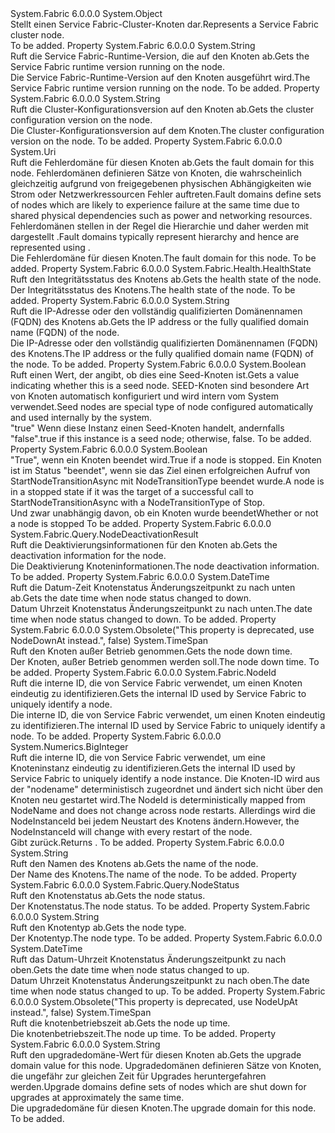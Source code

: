 <Type Name="Node" FullName="System.Fabric.Query.Node">
  <TypeSignature Language="C#" Value="public sealed class Node" />
  <TypeSignature Language="ILAsm" Value=".class public auto ansi sealed beforefieldinit Node extends System.Object" />
  <TypeSignature Language="DocId" Value="T:System.Fabric.Query.Node" />
  <TypeSignature Language="VB.NET" Value="Public NotInheritable Class Node" />
  <TypeSignature Language="F#" Value="type Node = class" />
  <AssemblyInfo>
    <AssemblyName>System.Fabric</AssemblyName>
    <AssemblyVersion>6.0.0.0</AssemblyVersion>
  </AssemblyInfo>
  <Base>
    <BaseTypeName>System.Object</BaseTypeName>
  </Base>
  <Interfaces />
  <Docs>
    <summary>
      <para><span data-ttu-id="16b19-101">Stellt einen Service Fabric-Cluster-Knoten dar.</span><span class="sxs-lookup"><span data-stu-id="16b19-101">Represents a Service Fabric cluster node.</span></span></para>
    </summary>
    <remarks>To be added.</remarks>
  </Docs>
  <Members>
    <Member MemberName="CodeVersion">
      <MemberSignature Language="C#" Value="public string CodeVersion { get; }" />
      <MemberSignature Language="ILAsm" Value=".property instance string CodeVersion" />
      <MemberSignature Language="DocId" Value="P:System.Fabric.Query.Node.CodeVersion" />
      <MemberSignature Language="VB.NET" Value="Public ReadOnly Property CodeVersion As String" />
      <MemberSignature Language="F#" Value="member this.CodeVersion : string" Usage="System.Fabric.Query.Node.CodeVersion" />
      <MemberType>Property</MemberType>
      <AssemblyInfo>
        <AssemblyName>System.Fabric</AssemblyName>
        <AssemblyVersion>6.0.0.0</AssemblyVersion>
      </AssemblyInfo>
      <ReturnValue>
        <ReturnType>System.String</ReturnType>
      </ReturnValue>
      <Docs>
        <summary>
          <para><span data-ttu-id="16b19-102">Ruft die Service Fabric-Runtime-Version, die auf den Knoten ab.</span><span class="sxs-lookup"><span data-stu-id="16b19-102">Gets the Service Fabric runtime version running on the node.</span></span></para>
        </summary>
        <value>
          <para><span data-ttu-id="16b19-103">Die Service Fabric-Runtime-Version auf den Knoten ausgeführt wird.</span><span class="sxs-lookup"><span data-stu-id="16b19-103">The Service Fabric runtime version running on the node.</span></span></para>
        </value>
        <remarks>To be added.</remarks>
      </Docs>
    </Member>
    <Member MemberName="ConfigVersion">
      <MemberSignature Language="C#" Value="public string ConfigVersion { get; }" />
      <MemberSignature Language="ILAsm" Value=".property instance string ConfigVersion" />
      <MemberSignature Language="DocId" Value="P:System.Fabric.Query.Node.ConfigVersion" />
      <MemberSignature Language="VB.NET" Value="Public ReadOnly Property ConfigVersion As String" />
      <MemberSignature Language="F#" Value="member this.ConfigVersion : string" Usage="System.Fabric.Query.Node.ConfigVersion" />
      <MemberType>Property</MemberType>
      <AssemblyInfo>
        <AssemblyName>System.Fabric</AssemblyName>
        <AssemblyVersion>6.0.0.0</AssemblyVersion>
      </AssemblyInfo>
      <ReturnValue>
        <ReturnType>System.String</ReturnType>
      </ReturnValue>
      <Docs>
        <summary>
          <para><span data-ttu-id="16b19-104">Ruft die Cluster-Konfigurationsversion auf den Knoten ab.</span><span class="sxs-lookup"><span data-stu-id="16b19-104">Gets the cluster configuration version on the node.</span></span></para>
        </summary>
        <value>
          <para><span data-ttu-id="16b19-105">Die Cluster-Konfigurationsversion auf dem Knoten.</span><span class="sxs-lookup"><span data-stu-id="16b19-105">The cluster configuration version on the node.</span></span></para>
        </value>
        <remarks>To be added.</remarks>
      </Docs>
    </Member>
    <Member MemberName="FaultDomain">
      <MemberSignature Language="C#" Value="public Uri FaultDomain { get; }" />
      <MemberSignature Language="ILAsm" Value=".property instance class System.Uri FaultDomain" />
      <MemberSignature Language="DocId" Value="P:System.Fabric.Query.Node.FaultDomain" />
      <MemberSignature Language="VB.NET" Value="Public ReadOnly Property FaultDomain As Uri" />
      <MemberSignature Language="F#" Value="member this.FaultDomain : Uri" Usage="System.Fabric.Query.Node.FaultDomain" />
      <MemberType>Property</MemberType>
      <AssemblyInfo>
        <AssemblyName>System.Fabric</AssemblyName>
        <AssemblyVersion>6.0.0.0</AssemblyVersion>
      </AssemblyInfo>
      <ReturnValue>
        <ReturnType>System.Uri</ReturnType>
      </ReturnValue>
      <Docs>
        <summary>
          <para><span data-ttu-id="16b19-106">Ruft die Fehlerdomäne für diesen Knoten ab.</span><span class="sxs-lookup"><span data-stu-id="16b19-106">Gets the fault domain for this node.</span></span></para>
          <remarks>
            <para><span data-ttu-id="16b19-107">Fehlerdomänen definieren Sätze von Knoten, die wahrscheinlich gleichzeitig aufgrund von freigegebenen physischen Abhängigkeiten wie Strom oder Netzwerkressourcen Fehler auftreten.</span><span class="sxs-lookup"><span data-stu-id="16b19-107">Fault domains define sets of nodes which are likely to experience failure at the same time due to shared physical dependencies such as power and networking resources.</span></span> <span data-ttu-id="16b19-108">Fehlerdomänen stellen in der Regel die Hierarchie und daher werden mit dargestellt <see cref="T:System.Uri" />.</span><span class="sxs-lookup"><span data-stu-id="16b19-108">Fault domains typically represent hierarchy and hence are represented using <see cref="T:System.Uri" />.</span></span></para>
          </remarks>
        </summary>
        <value>
          <para><span data-ttu-id="16b19-109">Die Fehlerdomäne für diesen Knoten.</span><span class="sxs-lookup"><span data-stu-id="16b19-109">The fault domain for this node.</span></span></para>
        </value>
        <remarks>To be added.</remarks>
      </Docs>
    </Member>
    <Member MemberName="HealthState">
      <MemberSignature Language="C#" Value="public System.Fabric.Health.HealthState HealthState { get; }" />
      <MemberSignature Language="ILAsm" Value=".property instance valuetype System.Fabric.Health.HealthState HealthState" />
      <MemberSignature Language="DocId" Value="P:System.Fabric.Query.Node.HealthState" />
      <MemberSignature Language="VB.NET" Value="Public ReadOnly Property HealthState As HealthState" />
      <MemberSignature Language="F#" Value="member this.HealthState : System.Fabric.Health.HealthState" Usage="System.Fabric.Query.Node.HealthState" />
      <MemberType>Property</MemberType>
      <AssemblyInfo>
        <AssemblyName>System.Fabric</AssemblyName>
        <AssemblyVersion>6.0.0.0</AssemblyVersion>
      </AssemblyInfo>
      <ReturnValue>
        <ReturnType>System.Fabric.Health.HealthState</ReturnType>
      </ReturnValue>
      <Docs>
        <summary>
          <para><span data-ttu-id="16b19-110">Ruft den Integritätsstatus des Knotens ab.</span><span class="sxs-lookup"><span data-stu-id="16b19-110">Gets the health state of the node.</span></span></para>
        </summary>
        <value>
          <para><span data-ttu-id="16b19-111">Der Integritätsstatus des Knotens.</span><span class="sxs-lookup"><span data-stu-id="16b19-111">The health state of the node.</span></span></para>
        </value>
        <remarks>To be added.</remarks>
      </Docs>
    </Member>
    <Member MemberName="IpAddressOrFQDN">
      <MemberSignature Language="C#" Value="public string IpAddressOrFQDN { get; }" />
      <MemberSignature Language="ILAsm" Value=".property instance string IpAddressOrFQDN" />
      <MemberSignature Language="DocId" Value="P:System.Fabric.Query.Node.IpAddressOrFQDN" />
      <MemberSignature Language="VB.NET" Value="Public ReadOnly Property IpAddressOrFQDN As String" />
      <MemberSignature Language="F#" Value="member this.IpAddressOrFQDN : string" Usage="System.Fabric.Query.Node.IpAddressOrFQDN" />
      <MemberType>Property</MemberType>
      <AssemblyInfo>
        <AssemblyName>System.Fabric</AssemblyName>
        <AssemblyVersion>6.0.0.0</AssemblyVersion>
      </AssemblyInfo>
      <ReturnValue>
        <ReturnType>System.String</ReturnType>
      </ReturnValue>
      <Docs>
        <summary>
          <para><span data-ttu-id="16b19-112">Ruft die IP-Adresse oder den vollständig qualifizierten Domänennamen (FQDN) des Knotens ab.</span><span class="sxs-lookup"><span data-stu-id="16b19-112">Gets the IP address or the fully qualified domain name (FQDN) of the node.</span></span></para>
        </summary>
        <value>
          <para><span data-ttu-id="16b19-113">Die IP-Adresse oder den vollständig qualifizierten Domänennamen (FQDN) des Knotens.</span><span class="sxs-lookup"><span data-stu-id="16b19-113">The IP address or the fully qualified domain name (FQDN) of the node.</span></span></para>
        </value>
        <remarks>To be added.</remarks>
      </Docs>
    </Member>
    <Member MemberName="IsSeedNode">
      <MemberSignature Language="C#" Value="public bool IsSeedNode { get; }" />
      <MemberSignature Language="ILAsm" Value=".property instance bool IsSeedNode" />
      <MemberSignature Language="DocId" Value="P:System.Fabric.Query.Node.IsSeedNode" />
      <MemberSignature Language="VB.NET" Value="Public ReadOnly Property IsSeedNode As Boolean" />
      <MemberSignature Language="F#" Value="member this.IsSeedNode : bool" Usage="System.Fabric.Query.Node.IsSeedNode" />
      <MemberType>Property</MemberType>
      <AssemblyInfo>
        <AssemblyName>System.Fabric</AssemblyName>
        <AssemblyVersion>6.0.0.0</AssemblyVersion>
      </AssemblyInfo>
      <ReturnValue>
        <ReturnType>System.Boolean</ReturnType>
      </ReturnValue>
      <Docs>
        <summary>
          <para><span data-ttu-id="16b19-114">Ruft einen Wert, der angibt, ob dies eine Seed-Knoten ist.</span><span class="sxs-lookup"><span data-stu-id="16b19-114">Gets a value indicating whether this is a seed node.</span></span> <span data-ttu-id="16b19-115">SEED-Knoten sind besondere Art von Knoten automatisch konfiguriert und wird intern vom System verwendet.</span><span class="sxs-lookup"><span data-stu-id="16b19-115">Seed nodes are special type of node configured automatically and used internally by the system.</span></span> </para>
        </summary>
        <value>
          <para>
            <span data-ttu-id="16b19-116"><languageKeyword>"true"</languageKeyword> Wenn diese Instanz einen Seed-Knoten handelt, andernfalls <languageKeyword>"false"</languageKeyword>.</span><span class="sxs-lookup"><span data-stu-id="16b19-116"><languageKeyword>true</languageKeyword> if this instance is a seed node; otherwise, <languageKeyword>false</languageKeyword>.</span></span></para>
        </value>
        <remarks>To be added.</remarks>
      </Docs>
    </Member>
    <Member MemberName="IsStopped">
      <MemberSignature Language="C#" Value="public bool IsStopped { get; }" />
      <MemberSignature Language="ILAsm" Value=".property instance bool IsStopped" />
      <MemberSignature Language="DocId" Value="P:System.Fabric.Query.Node.IsStopped" />
      <MemberSignature Language="VB.NET" Value="Public ReadOnly Property IsStopped As Boolean" />
      <MemberSignature Language="F#" Value="member this.IsStopped : bool" Usage="System.Fabric.Query.Node.IsStopped" />
      <MemberType>Property</MemberType>
      <AssemblyInfo>
        <AssemblyName>System.Fabric</AssemblyName>
        <AssemblyVersion>6.0.0.0</AssemblyVersion>
      </AssemblyInfo>
      <ReturnValue>
        <ReturnType>System.Boolean</ReturnType>
      </ReturnValue>
      <Docs>
        <summary>
          <para>
            <span data-ttu-id="16b19-117">"True", wenn ein Knoten beendet wird.</span><span class="sxs-lookup"><span data-stu-id="16b19-117">True if a node is stopped.</span></span>  <span data-ttu-id="16b19-118">Ein Knoten ist im Status "beendet", wenn sie das Ziel einen erfolgreichen Aufruf von StartNodeTransitionAsync mit NodeTransitionType beendet wurde.</span><span class="sxs-lookup"><span data-stu-id="16b19-118">A node is in a stopped state if it was the target of a successful call to StartNodeTransitionAsync with a NodeTransitionType of Stop.</span></span>
            </para>
        </summary>
        <value>
          <para><span data-ttu-id="16b19-119">Und zwar unabhängig davon, ob ein Knoten wurde beendet</span><span class="sxs-lookup"><span data-stu-id="16b19-119">Whether or not a node is stopped</span></span></para>
        </value>
        <remarks>To be added.</remarks>
      </Docs>
    </Member>
    <Member MemberName="NodeDeactivationInfo">
      <MemberSignature Language="C#" Value="public System.Fabric.Query.NodeDeactivationResult NodeDeactivationInfo { get; }" />
      <MemberSignature Language="ILAsm" Value=".property instance class System.Fabric.Query.NodeDeactivationResult NodeDeactivationInfo" />
      <MemberSignature Language="DocId" Value="P:System.Fabric.Query.Node.NodeDeactivationInfo" />
      <MemberSignature Language="VB.NET" Value="Public ReadOnly Property NodeDeactivationInfo As NodeDeactivationResult" />
      <MemberSignature Language="F#" Value="member this.NodeDeactivationInfo : System.Fabric.Query.NodeDeactivationResult" Usage="System.Fabric.Query.Node.NodeDeactivationInfo" />
      <MemberType>Property</MemberType>
      <AssemblyInfo>
        <AssemblyName>System.Fabric</AssemblyName>
        <AssemblyVersion>6.0.0.0</AssemblyVersion>
      </AssemblyInfo>
      <ReturnValue>
        <ReturnType>System.Fabric.Query.NodeDeactivationResult</ReturnType>
      </ReturnValue>
      <Docs>
        <summary>
          <para>
            <span data-ttu-id="16b19-120">Ruft die Deaktivierungsinformationen für den Knoten ab.</span><span class="sxs-lookup"><span data-stu-id="16b19-120">Gets the deactivation information for the node.</span></span>
            </para>
        </summary>
        <value>
          <para><span data-ttu-id="16b19-121">Die Deaktivierung Knoteninformationen.</span><span class="sxs-lookup"><span data-stu-id="16b19-121">The node deactivation information.</span></span></para>
        </value>
        <remarks>To be added.</remarks>
      </Docs>
    </Member>
    <Member MemberName="NodeDownAt">
      <MemberSignature Language="C#" Value="public DateTime NodeDownAt { get; }" />
      <MemberSignature Language="ILAsm" Value=".property instance valuetype System.DateTime NodeDownAt" />
      <MemberSignature Language="DocId" Value="P:System.Fabric.Query.Node.NodeDownAt" />
      <MemberSignature Language="VB.NET" Value="Public ReadOnly Property NodeDownAt As DateTime" />
      <MemberSignature Language="F#" Value="member this.NodeDownAt : DateTime" Usage="System.Fabric.Query.Node.NodeDownAt" />
      <MemberType>Property</MemberType>
      <AssemblyInfo>
        <AssemblyName>System.Fabric</AssemblyName>
        <AssemblyVersion>6.0.0.0</AssemblyVersion>
      </AssemblyInfo>
      <ReturnValue>
        <ReturnType>System.DateTime</ReturnType>
      </ReturnValue>
      <Docs>
        <summary>
          <para><span data-ttu-id="16b19-122">Ruft die Datum-Zeit Knotenstatus Änderungszeitpunkt zu nach unten ab.</span><span class="sxs-lookup"><span data-stu-id="16b19-122">Gets the date time when node status changed to down.</span></span></para>
        </summary>
        <value>
          <para><span data-ttu-id="16b19-123">Datum Uhrzeit Knotenstatus Änderungszeitpunkt zu nach unten.</span><span class="sxs-lookup"><span data-stu-id="16b19-123">The date time when node status changed to down.</span></span></para>
        </value>
        <remarks>To be added.</remarks>
      </Docs>
    </Member>
    <Member MemberName="NodeDownTime">
      <MemberSignature Language="C#" Value="public TimeSpan NodeDownTime { get; }" />
      <MemberSignature Language="ILAsm" Value=".property instance valuetype System.TimeSpan NodeDownTime" />
      <MemberSignature Language="DocId" Value="P:System.Fabric.Query.Node.NodeDownTime" />
      <MemberSignature Language="VB.NET" Value="Public ReadOnly Property NodeDownTime As TimeSpan" />
      <MemberSignature Language="F#" Value="member this.NodeDownTime : TimeSpan" Usage="System.Fabric.Query.Node.NodeDownTime" />
      <MemberType>Property</MemberType>
      <AssemblyInfo>
        <AssemblyName>System.Fabric</AssemblyName>
        <AssemblyVersion>6.0.0.0</AssemblyVersion>
      </AssemblyInfo>
      <Attributes>
        <Attribute>
          <AttributeName>System.Obsolete("This property is deprecated, use NodeDownAt instead.", false)</AttributeName>
        </Attribute>
      </Attributes>
      <ReturnValue>
        <ReturnType>System.TimeSpan</ReturnType>
      </ReturnValue>
      <Docs>
        <summary>
          <para><span data-ttu-id="16b19-124">Ruft den Knoten außer Betrieb genommen.</span><span class="sxs-lookup"><span data-stu-id="16b19-124">Gets the node down time.</span></span></para>
        </summary>
        <value>
          <para><span data-ttu-id="16b19-125">Der Knoten, außer Betrieb genommen werden soll.</span><span class="sxs-lookup"><span data-stu-id="16b19-125">The node down time.</span></span></para>
        </value>
        <remarks>To be added.</remarks>
      </Docs>
    </Member>
    <Member MemberName="NodeId">
      <MemberSignature Language="C#" Value="public System.Fabric.NodeId NodeId { get; }" />
      <MemberSignature Language="ILAsm" Value=".property instance class System.Fabric.NodeId NodeId" />
      <MemberSignature Language="DocId" Value="P:System.Fabric.Query.Node.NodeId" />
      <MemberSignature Language="VB.NET" Value="Public ReadOnly Property NodeId As NodeId" />
      <MemberSignature Language="F#" Value="member this.NodeId : System.Fabric.NodeId" Usage="System.Fabric.Query.Node.NodeId" />
      <MemberType>Property</MemberType>
      <AssemblyInfo>
        <AssemblyName>System.Fabric</AssemblyName>
        <AssemblyVersion>6.0.0.0</AssemblyVersion>
      </AssemblyInfo>
      <ReturnValue>
        <ReturnType>System.Fabric.NodeId</ReturnType>
      </ReturnValue>
      <Docs>
        <summary>
          <para><span data-ttu-id="16b19-126">Ruft die interne ID, die von Service Fabric verwendet, um einen Knoten eindeutig zu identifizieren.</span><span class="sxs-lookup"><span data-stu-id="16b19-126">Gets the internal ID used by Service Fabric to uniquely identify a node.</span></span></para>
        </summary>
        <value>
          <para><span data-ttu-id="16b19-127">Die interne ID, die von Service Fabric verwendet, um einen Knoten eindeutig zu identifizieren.</span><span class="sxs-lookup"><span data-stu-id="16b19-127">The internal ID used by Service Fabric to uniquely identify a node.</span></span></para>
        </value>
        <remarks>To be added.</remarks>
      </Docs>
    </Member>
    <Member MemberName="NodeInstanceId">
      <MemberSignature Language="C#" Value="public System.Numerics.BigInteger NodeInstanceId { get; }" />
      <MemberSignature Language="ILAsm" Value=".property instance valuetype System.Numerics.BigInteger NodeInstanceId" />
      <MemberSignature Language="DocId" Value="P:System.Fabric.Query.Node.NodeInstanceId" />
      <MemberSignature Language="VB.NET" Value="Public ReadOnly Property NodeInstanceId As BigInteger" />
      <MemberSignature Language="F#" Value="member this.NodeInstanceId : System.Numerics.BigInteger" Usage="System.Fabric.Query.Node.NodeInstanceId" />
      <MemberType>Property</MemberType>
      <AssemblyInfo>
        <AssemblyName>System.Fabric</AssemblyName>
        <AssemblyVersion>6.0.0.0</AssemblyVersion>
      </AssemblyInfo>
      <ReturnValue>
        <ReturnType>System.Numerics.BigInteger</ReturnType>
      </ReturnValue>
      <Docs>
        <summary>
          <para><span data-ttu-id="16b19-128">Ruft die interne ID, die von Service Fabric verwendet, um eine Knoteninstanz eindeutig zu identifizieren.</span><span class="sxs-lookup"><span data-stu-id="16b19-128">Gets the internal ID used by Service Fabric to uniquely identify a node instance.</span></span> <span data-ttu-id="16b19-129">Die Knoten-ID wird aus der "nodename" deterministisch zugeordnet und ändert sich nicht über den Knoten neu gestartet wird.</span><span class="sxs-lookup"><span data-stu-id="16b19-129">The NodeId is deterministically mapped from NodeName and does not change across node restarts.</span></span> <span data-ttu-id="16b19-130">Allerdings wird die NodeInstanceId bei jedem Neustart des Knotens ändern.</span><span class="sxs-lookup"><span data-stu-id="16b19-130">However, the NodeInstanceId will change with every restart of the node.</span></span></para>
        </summary>
        <value>
          <para><span data-ttu-id="16b19-131">Gibt <see cref="T:System.Numerics.BigInteger" />zurück.</span><span class="sxs-lookup"><span data-stu-id="16b19-131">Returns <see cref="T:System.Numerics.BigInteger" />.</span></span></para>
        </value>
        <remarks>To be added.</remarks>
      </Docs>
    </Member>
    <Member MemberName="NodeName">
      <MemberSignature Language="C#" Value="public string NodeName { get; }" />
      <MemberSignature Language="ILAsm" Value=".property instance string NodeName" />
      <MemberSignature Language="DocId" Value="P:System.Fabric.Query.Node.NodeName" />
      <MemberSignature Language="VB.NET" Value="Public ReadOnly Property NodeName As String" />
      <MemberSignature Language="F#" Value="member this.NodeName : string" Usage="System.Fabric.Query.Node.NodeName" />
      <MemberType>Property</MemberType>
      <AssemblyInfo>
        <AssemblyName>System.Fabric</AssemblyName>
        <AssemblyVersion>6.0.0.0</AssemblyVersion>
      </AssemblyInfo>
      <ReturnValue>
        <ReturnType>System.String</ReturnType>
      </ReturnValue>
      <Docs>
        <summary>
          <para><span data-ttu-id="16b19-132">Ruft den Namen des Knotens ab.</span><span class="sxs-lookup"><span data-stu-id="16b19-132">Gets the name of the node.</span></span></para>
        </summary>
        <value>
          <para><span data-ttu-id="16b19-133">Der Name des Knotens.</span><span class="sxs-lookup"><span data-stu-id="16b19-133">The name of the node.</span></span></para>
        </value>
        <remarks>To be added.</remarks>
      </Docs>
    </Member>
    <Member MemberName="NodeStatus">
      <MemberSignature Language="C#" Value="public System.Fabric.Query.NodeStatus NodeStatus { get; }" />
      <MemberSignature Language="ILAsm" Value=".property instance valuetype System.Fabric.Query.NodeStatus NodeStatus" />
      <MemberSignature Language="DocId" Value="P:System.Fabric.Query.Node.NodeStatus" />
      <MemberSignature Language="VB.NET" Value="Public ReadOnly Property NodeStatus As NodeStatus" />
      <MemberSignature Language="F#" Value="member this.NodeStatus : System.Fabric.Query.NodeStatus" Usage="System.Fabric.Query.Node.NodeStatus" />
      <MemberType>Property</MemberType>
      <AssemblyInfo>
        <AssemblyName>System.Fabric</AssemblyName>
        <AssemblyVersion>6.0.0.0</AssemblyVersion>
      </AssemblyInfo>
      <ReturnValue>
        <ReturnType>System.Fabric.Query.NodeStatus</ReturnType>
      </ReturnValue>
      <Docs>
        <summary>
          <para><span data-ttu-id="16b19-134">Ruft den Knotenstatus ab.</span><span class="sxs-lookup"><span data-stu-id="16b19-134">Gets the node status.</span></span></para>
        </summary>
        <value>
          <para><span data-ttu-id="16b19-135">Der Knotenstatus.</span><span class="sxs-lookup"><span data-stu-id="16b19-135">The node status.</span></span></para>
        </value>
        <remarks>To be added.</remarks>
      </Docs>
    </Member>
    <Member MemberName="NodeType">
      <MemberSignature Language="C#" Value="public string NodeType { get; }" />
      <MemberSignature Language="ILAsm" Value=".property instance string NodeType" />
      <MemberSignature Language="DocId" Value="P:System.Fabric.Query.Node.NodeType" />
      <MemberSignature Language="VB.NET" Value="Public ReadOnly Property NodeType As String" />
      <MemberSignature Language="F#" Value="member this.NodeType : string" Usage="System.Fabric.Query.Node.NodeType" />
      <MemberType>Property</MemberType>
      <AssemblyInfo>
        <AssemblyName>System.Fabric</AssemblyName>
        <AssemblyVersion>6.0.0.0</AssemblyVersion>
      </AssemblyInfo>
      <ReturnValue>
        <ReturnType>System.String</ReturnType>
      </ReturnValue>
      <Docs>
        <summary>
          <para><span data-ttu-id="16b19-136">Ruft den Knotentyp ab.</span><span class="sxs-lookup"><span data-stu-id="16b19-136">Gets the node type.</span></span></para>
        </summary>
        <value>
          <para><span data-ttu-id="16b19-137">Der Knotentyp.</span><span class="sxs-lookup"><span data-stu-id="16b19-137">The node type.</span></span></para>
        </value>
        <remarks>To be added.</remarks>
      </Docs>
    </Member>
    <Member MemberName="NodeUpAt">
      <MemberSignature Language="C#" Value="public DateTime NodeUpAt { get; }" />
      <MemberSignature Language="ILAsm" Value=".property instance valuetype System.DateTime NodeUpAt" />
      <MemberSignature Language="DocId" Value="P:System.Fabric.Query.Node.NodeUpAt" />
      <MemberSignature Language="VB.NET" Value="Public ReadOnly Property NodeUpAt As DateTime" />
      <MemberSignature Language="F#" Value="member this.NodeUpAt : DateTime" Usage="System.Fabric.Query.Node.NodeUpAt" />
      <MemberType>Property</MemberType>
      <AssemblyInfo>
        <AssemblyName>System.Fabric</AssemblyName>
        <AssemblyVersion>6.0.0.0</AssemblyVersion>
      </AssemblyInfo>
      <ReturnValue>
        <ReturnType>System.DateTime</ReturnType>
      </ReturnValue>
      <Docs>
        <summary>
          <para><span data-ttu-id="16b19-138">Ruft das Datum-Uhrzeit Knotenstatus Änderungszeitpunkt zu nach oben.</span><span class="sxs-lookup"><span data-stu-id="16b19-138">Gets the date time when node status changed to up.</span></span></para>
        </summary>
        <value>
          <para><span data-ttu-id="16b19-139">Datum Uhrzeit Knotenstatus Änderungszeitpunkt zu nach oben.</span><span class="sxs-lookup"><span data-stu-id="16b19-139">The date time when node status changed to up.</span></span></para>
        </value>
        <remarks>To be added.</remarks>
      </Docs>
    </Member>
    <Member MemberName="NodeUpTime">
      <MemberSignature Language="C#" Value="public TimeSpan NodeUpTime { get; }" />
      <MemberSignature Language="ILAsm" Value=".property instance valuetype System.TimeSpan NodeUpTime" />
      <MemberSignature Language="DocId" Value="P:System.Fabric.Query.Node.NodeUpTime" />
      <MemberSignature Language="VB.NET" Value="Public ReadOnly Property NodeUpTime As TimeSpan" />
      <MemberSignature Language="F#" Value="member this.NodeUpTime : TimeSpan" Usage="System.Fabric.Query.Node.NodeUpTime" />
      <MemberType>Property</MemberType>
      <AssemblyInfo>
        <AssemblyName>System.Fabric</AssemblyName>
        <AssemblyVersion>6.0.0.0</AssemblyVersion>
      </AssemblyInfo>
      <Attributes>
        <Attribute>
          <AttributeName>System.Obsolete("This property is deprecated, use NodeUpAt instead.", false)</AttributeName>
        </Attribute>
      </Attributes>
      <ReturnValue>
        <ReturnType>System.TimeSpan</ReturnType>
      </ReturnValue>
      <Docs>
        <summary>
          <para><span data-ttu-id="16b19-140">Ruft die knotenbetriebszeit ab.</span><span class="sxs-lookup"><span data-stu-id="16b19-140">Gets the node up time.</span></span></para>
        </summary>
        <value>
          <para><span data-ttu-id="16b19-141">Die knotenbetriebszeit.</span><span class="sxs-lookup"><span data-stu-id="16b19-141">The node up time.</span></span></para>
        </value>
        <remarks>To be added.</remarks>
      </Docs>
    </Member>
    <Member MemberName="UpgradeDomain">
      <MemberSignature Language="C#" Value="public string UpgradeDomain { get; }" />
      <MemberSignature Language="ILAsm" Value=".property instance string UpgradeDomain" />
      <MemberSignature Language="DocId" Value="P:System.Fabric.Query.Node.UpgradeDomain" />
      <MemberSignature Language="VB.NET" Value="Public ReadOnly Property UpgradeDomain As String" />
      <MemberSignature Language="F#" Value="member this.UpgradeDomain : string" Usage="System.Fabric.Query.Node.UpgradeDomain" />
      <MemberType>Property</MemberType>
      <AssemblyInfo>
        <AssemblyName>System.Fabric</AssemblyName>
        <AssemblyVersion>6.0.0.0</AssemblyVersion>
      </AssemblyInfo>
      <ReturnValue>
        <ReturnType>System.String</ReturnType>
      </ReturnValue>
      <Docs>
        <summary>
          <para><span data-ttu-id="16b19-142">Ruft den upgradedomäne-Wert für diesen Knoten ab.</span><span class="sxs-lookup"><span data-stu-id="16b19-142">Gets the upgrade domain value for this node.</span></span> </para>
          <remarks><span data-ttu-id="16b19-143">Upgradedomänen definieren Sätze von Knoten, die ungefähr zur gleichen Zeit für Upgrades heruntergefahren werden.</span><span class="sxs-lookup"><span data-stu-id="16b19-143">Upgrade domains define sets of nodes which are shut down for upgrades at approximately the same time.</span></span></remarks>
        </summary>
        <value>
          <para><span data-ttu-id="16b19-144">Die upgradedomäne für diesen Knoten.</span><span class="sxs-lookup"><span data-stu-id="16b19-144">The upgrade domain for this node.</span></span></para>
        </value>
        <remarks>To be added.</remarks>
      </Docs>
    </Member>
  </Members>
</Type>